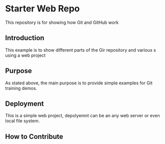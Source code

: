 # Starter Web Repo

This repository is for showing how Git and GitHub work

## Introduction

This example is to show different parts of the Gir repository and various s
using a web project

## Purpose

As stated above, the main purpose is to provide simple examples for Git
training demos.

## Deployment

This is a simple web project, depolyemnt can be an any web server or even local file system.

## How to Contribute